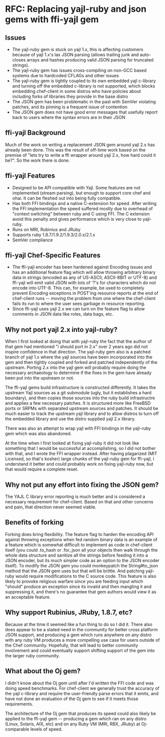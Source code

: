 # RFC: Replacing yajl-ruby and json gems with ffi-yajl gem

## Issues

* The yajl-ruby gem is stuck on yajl 1.x, this is affecting customers because of yajl 1.x's lax JSON parsing (allows trailing junk and
  auto-closes arrays and hashes producing valid JSON parsing for truncated strings).
* The yajl-ruby gem has issues cross-compiling on non-GCC based systems due to hardcoded CFLAGs and other issues
* The yajl-ruby gem is tightly coupled to its own embedded yajl c-library and turning off the embedded c-library is not supported, which
  blocks embedding chef-client in some distros who have policies about including forks of libraries they provide in the base distro
* The JSON gem has been problematic in the past with SemVer violating patches, and its pinning is a frequent issue of contention
* The JSON gem does not have good error messages that usefully report back to users where the syntax errors are in their JSON

## ffi-yajl Background

Much of the work on writing a replacement JSON gem around yajl 2.x has already been done.  This was the result of off-time work based on
the premise of "lets try to write a ffi wrapper around yajl 2.x, how hard could it be?".  So the work there is done.

## ffi-yajl Features

* Designed to be API compatible with Yajl.  Some features are not implemented (stream parsing), but enough to support core chef and ohai.  It
  can be fleshed out into being fully compatible.
* Has both FFI bindings and a native C-extension for speed.  After writing the FFI implementation the speed suffered mostly due to overhead of
  "context switching" between ruby and C using FFI.  The C extension avoid this penalty and gives performance which is very close to yajl-ruby.
* Runs on MRI, Rubinius and JRuby
* Supports ruby 1.8.7/1.9.2/1.9.3/2.0.x/2.1.x
* SemVer compliance

## ffi-yajl Chef-Specific Features

* The ffi-yajl encoder has been hardened against Encoding issues and has an additional feature flag which will allow throwing arbitrary binary
  data in strings (encoded as any of US-ASCII, ASCII-8BIT or UTF-8) and ffi-yajl will emit valid JSON with lots of '?'s for characters which do
  not encode into UTF-8.  This can, for example, be used to completely prevent Encoding exceptions in POST'ing resource reports at the end of
  chef-client runs -- moving the problem from one where the chef-client fails its run to where the user sees garbage in resource reporting.
* Since ffi-yajl uses yajl 2.x we can turn on the feature flag to allow comments in JSON data like roles, data bags, etc.

## Why not port yajl 2.x into yajl-ruby?

When I first looked at doing that with yajl-ruby the fact that the author of that gem had mentioned "i should port in 2.x" over 2 years ago did
not inspire confidence in that direction.  The yajl-ruby gem also is a patched branch of yajl 1.x where the yajl sources have been incorporated 
into the gem and then tightly coupled and forked and patched independently of the upstream.  Porting 2.x into the yajl gem will probably require
doing the necessary archaeology to determine if the fixes in the gem have already been put into the upstream or not.

The ffi-yajl gems build infrastructure is constructed differently.  It takes the upstream Yajl sources as a git submodule (ugly, but it establishes
a hard boundary), and then copies those sources into the ruby build infrastructre and applies a few necessary patches.  It is structured more like
FreeBSD ports or SRPMs with separated upstream sources and patches.  It should be much easier to track the upstream yajl library and to allow
distros to turn off the embedded library and use the distro supplied yajl 2.x library.

There was also an attempt to wrap yajl with FFI bindings in the yajl-ruby gem which was also abandoned.

At the time when I first looked at fixing yajl-ruby it did not look like something that I would be successful at accomplishing, so I did not
bother with that, and I wrote the FFI wrapper instead.  After having plagarized (MIT Licensed, so that's kosher) large chunks of the yajl-ruby gem
for ffi-yajl, I understand it better and could probably work on fixing yajl-ruby now, but that would require a complete reset.

## Why not put any effort into fixing the JSON gem?

The YAJL C library error reporting is much better and is considered a necessary requirement for chef-client.  Based on that and other concerns and
pain, that direction never seemed viable.

## Benefits of forking

Forking does bring flexibility.  The feature flag to harden the encoding API against throwing exceptions when fed random binary data is an example of a
feature which is somewhat difficult to implement as code in chef-client itself (you could .to_hash or .for_json all your objects then walk through
the whole data structure and sanitize all the strings before feeding it into a JSON encoder, but its much simpler code as an option to the JSON
encoder itself).  To modify the JSON gem you could monkeypatch the String#to_json method that the JSON gem uses but that will be brittle.  And
patching yajl-ruby would require modifications to the C source code.  This feature is also likely to provoke religious warfare since you are feeding
input which "should" produce an exception since its invalid and then mangling it and suppressing it, and there's no guarantee that gem authors would
view it as an acceptable feature.

## Why support Rubinius, JRuby, 1.8.7, etc?

Because at the time it seemed like a fun thing to do so I did it.  There also does appear to be a stated need in the community for better cross platform
JSON support, and producing a gem which runs anywhere on any distro with any ruby VM produces a more compelling use case for users outside of the
Chef community.  Hopefully, that will lead to better community involvement and could eventually support shifting support of the gem into the larger
ruby community.

## What about the Oj gem?

I didn't know about the Oj gem until after I'd written the FFI code and was doing speed benchmarks.  For chef-client we generally trust the accuracy of
the yajl c-library and require the user-friendly parse errors that it emits, and have not done an evaluation of the Oj gem to see if it meets those
requirements.

The architecture of the Oj gem that produces its speed could also likely be applied to the ffi-yajl gem -- producing a gem which ran on any distro (Linux,
Solaris, AIX, etc) and on any Ruby VM (MRI, RBX, JRuby) at Oj-comparable levels of speed.


